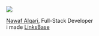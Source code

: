 <img src="https://prnt.sc/jbQ4FluRF0Zm">

[Nawaf Alqari](https://linksb.me/nawaf), Full-Stack Developer
<br>
i made [LinksBase](https://linksb.me/)

